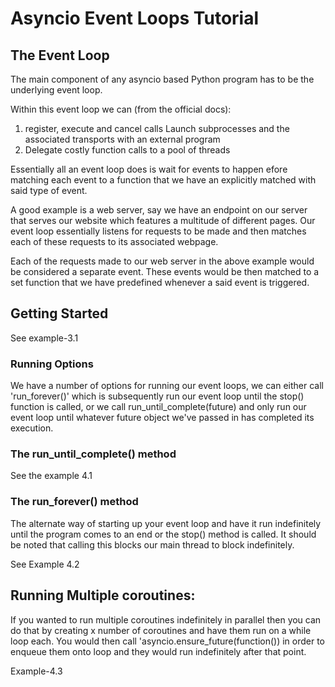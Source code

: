 # Asyncio Event Loops Tutorial

## The Event Loop 

The main component of any asyncio based Python program has to be the underlying event loop. 

Within this event loop we can (from the official docs):
1. register, execute and cancel calls
Launch subprocesses and the associated transports with an external program
3. Delegate costly function calls to a pool of threads

Essentially all an event loop does is wait for events to happen efore matching each event to a function that we have an explicitly matched with said type of event.

A good example is a web server, say we have an endpoint on our server that serves our website which features a multitude of different pages. Our event loop essentially listens for requests to be made and then matches each of these requests to its associated webpage.

Each of the requests made to our web server in the above example would be considered a separate event. These events would be then matched to a set function that we have predefined whenever a said event is triggered.

## Getting Started

See example-3.1

### Running Options
We have a number of options for running our event loops, we can either call 'run_forever()' which is subsequently run our event loop until the stop() function is called, or we call run_until_complete(future) and only run our event loop until whatever future object we've passed in has completed its execution.

### The run_until_complete() method

See the example 4.1

### The run_forever() method

The alternate way of starting up your event loop and have it run indefinitely until the program comes to an end or the stop() method is called. It should be noted that calling this blocks our main thread to block indefinitely.

See Example 4.2

## Running Multiple coroutines:
If you wanted to run multiple coroutines indefinitely in parallel then you can do that by creating x number of coroutines and have them run on a while loop each. You would then call 'asyncio.ensure_future(function()) in order to enqueue them onto loop and they would run indefinitely after that point.

Example-4.3